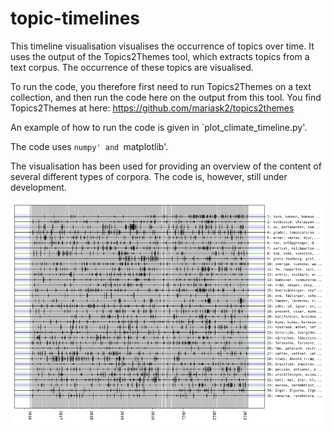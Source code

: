 topic-timelines
===============
This timeline visualisation visualises the occurrence of topics over time. It uses the output of the Topics2Themes tool, which extracts topics from a text corpus. The occurrence of these topics are visualised. 

To run the code, you therefore first need to run Topics2Themes on a text collection, and then run the code here on the output from this tool. You find Topics2Themes at here: https://github.com/mariask2/topics2themes

An example of how to run the code is given in `plot_climate_timeline.py'. 

The code uses `numpy' and `matplotlib'.

The visualisation has been used for providing an overview of the content of several different types of corpora. The code is, however, still under development.

![alttext](climate-news.png)
